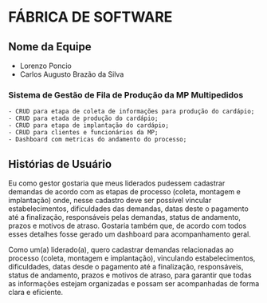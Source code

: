 # FÁBRICA DE SOFTWARE

## Nome da Equipe
- Lorenzo Poncio
- Carlos Augusto Brazão da Silva

### Sistema de Gestão de Fila de Produção da MP Multipedidos
    - CRUD para etapa de coleta de informações para produção do cardápio;
    - CRUD para etada de produção do cardápio;
    - CRUD para etapa de implantação do cardápio;
    - CRUD para clientes e funcionários da MP;
    - Dashboard com metricas do andamento do processo;

## Histórias de Usuário

Eu como gestor gostaria que meus liderados pudessem cadastrar demandas de acordo com as etapas de processo (coleta, montagem e implantação) onde, nesse cadastro deve ser possível vincular estabelecimentos, dificuldades das demandas, datas deste o pagamento até a finalização, responsáveis pelas demandas, status de andamento, prazos e motivos de atraso. Gostaria também que, de acordo com todos esses detalhes fosse gerado um dashboard para acompanhamento geral.

Como um(a) liderado(a), quero cadastrar demandas relacionadas ao processo (coleta, montagem e implantação), vinculando estabelecimentos, dificuldades, datas desde o pagamento até a finalização, responsáveis, status de andamento, prazos e motivos de atraso, para garantir que todas as informações estejam organizadas e possam ser acompanhadas de forma clara e eficiente.